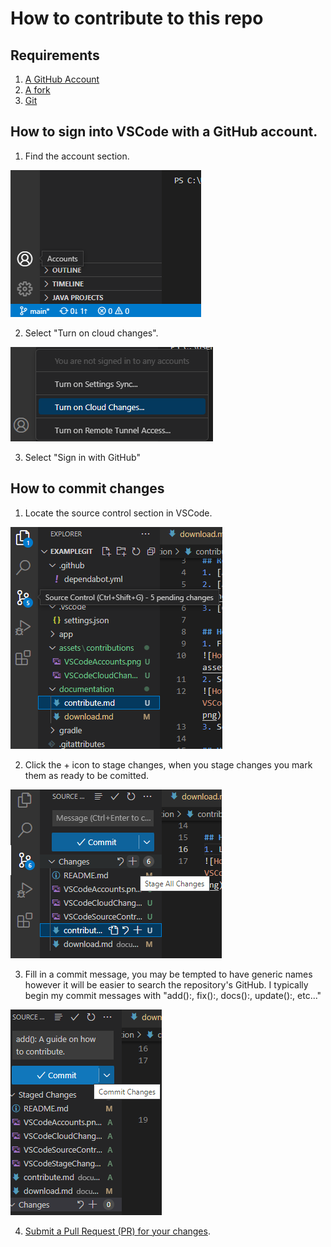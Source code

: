# How to contribute to this repo

## Requirements
1. [A GitHub Account](https://github.com/signup)
2. [A fork](download.md)
3. [Git](download.md#how-to-download-git)

## How to sign into VSCode with a GitHub account.
1. Find the account section.


![Hovering over the account button in VSCode](../assets/contributions/VSCodeAccounts.png)

2. Select "Turn on cloud changes".


![Hovering over the "Turn on cloud changes" in VSCode](../assets/contributions/VSCodeCloudChanges.png)

3. Select "Sign in with GitHub"

## How to commit changes
1. Locate the source control section in VSCode.


![Hovering over the "Source Control" section in VSCode](../assets/contributions/VSCodeSourceControl.png)

2. Click the + icon to stage changes, when you stage changes you mark them as ready to be comitted.


![Hovering over "Stage Changes" button in VSCode](../assets/contributions/VSCodeStageChanges.png)

3. Fill in a commit message, you may be tempted to have generic names however it will be easier to search the repository's GitHub. I typically begin my commit messages with "add():, fix():, docs():, update():, etc..." 


![Hovering over "Commit Changes" button in VSCode](../assets/contributions/VSCodeCommitChanges.png)


4. [Submit a Pull Request (PR) for your changes](pull-requests.md).